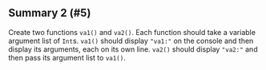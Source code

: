 ## Summary 2 (#5)

Create two functions `va1()` and `va2()`. Each function should take a variable
argument list of `Int`s. `va1()` should display `"va1:"` on the console and
then display its arguments, each on its own line. `va2()` should display
`"va2:"` and then pass its argument list to `va1()`.
